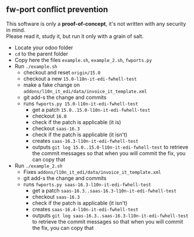 fw-port conflict prevention
---------------------------

This software is only a **proof-of-concept**, it's not written with any security in mind. \
Please read it, study it, but run it only with a grain of salt.


- Locate your odoo folder
- `cd` to the parent folder
- Copy here the files `example.sh`, `example_2.sh`, `fwports.py`
- Run `./example.sh`
    - checkout and reset `origin/15.0`
    - checkout a new `15.0-l10n-it-edi-fwhell-test`
    - make a fake change on `addons/l10n_it_edi/data/invoice_it_template.xml`
    - git add-s the change and commits
    - runs `fwports.py 15.0-l10n-it-edi-fwhell-test`
        - get a patch `15.0..15.0-l10n-it-edi-fwhell-test`
        - checkout `16.0`
        - check if the patch is applicable (it is)
        - checkout `saas-16.3`
        - check if the patch is applicable (it isn't)
        - creates `saas-16.3-l10n-it-edi-fwhell-test`
        - outputs `git log 15.0..15.0-l10n-it-edi-fwhell-test`
          to retrieve the commit messages so that when you
          will commit the fix, you can copy that
- Run `./example_2.sh`
    - Fixes `addons/l10n_it_edi/data/invoice_it_template.xml`
    - git add-s the change and commits
    - runs `fwports.py saas-16.3-l10n-it-edi-fwhell-test`
        - get a patch `saas-16.3..saas-16.3-l10n-it-edi-fwhell-test`
        - checkout `saas-16.3`
        - check if the patch is applicable (it isn't)
        - creates `saas-16.4-l10n-it-edi-fwhell-test`
        - outputs `git log saas-16.3..saas-16.3-l10n-it-edi-fwhell-test`
          to retrieve the commit messages so that when you
          will commit the fix, you can copy that
